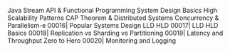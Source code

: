 Java Stream API & Functional Programming
System Design Basics
High Scalability Patterns
CAP Theorem & Distributed Systems
Concurrency & Parallelism-e 00016| Popular Systems Design LLD HLD
00017| LLD HLD Basics
00018| Replication vs Sharding vs Partitioning
00019| Latency and Throughput Zero to Hero
00020| Monitoring and Logging
